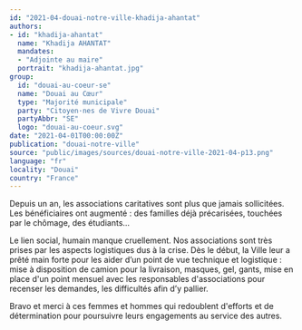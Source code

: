 ```yaml
---
id: "2021-04-douai-notre-ville-khadija-ahantat"
authors:
- id: "khadija-ahantat"
  name: "Khadija AHANTAT"
  mandates: 
  - "Adjointe au maire"
  portrait: "khadija-ahantat.jpg"
group:
  id: "douai-au-coeur-se"
  name: "Douai au Cœur"
  type: "Majorité municipale"
  party: "Citoyen·nes de Vivre Douai"
  partyAbbr: "SE"
  logo: "douai-au-coeur.svg"
date: "2021-04-01T00:00:00Z"
publication: "douai-notre-ville"
source: "public/images/sources/douai-notre-ville-2021-04-p13.png"
language: "fr"
locality: "Douai"
country: "France"
---
```


Depuis un an, les associations caritatives sont plus que jamais sollicitées. Les bénéficiaires ont augmenté : des familles déjà précarisées, touchées par le chômage, des étudiants…

Le lien social, humain manque cruellement. Nos associations sont très prises par les aspects logistiques dus à la crise. Dès le début, la Ville leur a prêté main forte pour les aider d’un point de vue technique et logistique : mise à disposition de camion pour la livraison, masques, gel, gants, mise en place d'un point mensuel avec les responsables d'associations pour recenser les demandes, les difficultés afin d’y pallier.

Bravo et merci à ces femmes et hommes qui redoublent d'efforts et de détermination pour poursuivre leurs engagements au service des autres.
